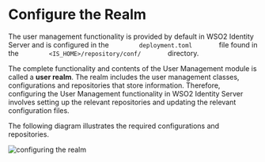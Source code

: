 # Configure the Realm

The user management functionality is provided by default in WSO2 Identity Server and is configured in the
`         deployment.toml        ` file found in the
`         <IS_HOME>/repository/conf/        ` directory. 

The complete functionality and contents of the User Management module is
called a **user realm**. The realm includes the user management
classes, configurations and repositories that store information.
Therefore, configuring the User Management functionality in WSO2 Identity Server involves setting up the relevant repositories and updating the
relevant configuration files.

The following diagram illustrates the required configurations and
repositories. 

![configuring the realm](../../../assets/img/deploy/configuring-the-realm.png)
